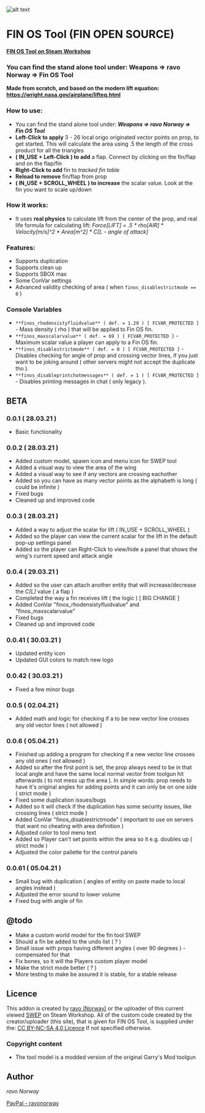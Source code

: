 ![alt text](https://repository-images.githubusercontent.com/352235482/93b92c80-90ec-11eb-9efb-7abad5ca096a)
# FIN OS Tool (FIN OPEN SOURCE)

**[FIN OS Tool on Steam Workshop](https://steamcommunity.com/sharedfiles/filedetails/?id=2440349261)**

### You can find the stand alone tool under: **Weapons => ravo Norway => Fin OS Tool**

**Made from scratch, and based on the modern lift equation: https://wright.nasa.gov/airplane/lifteq.html**

### How to use:
* You can find the stand alone tool under: ***Weapons => ravo Norway => Fin OS Tool***
* **Left-Click to apply** 3 - 26 local origo originated vector points on prop, to get started. This will calculate the area using .5 the length of the cross product for all the triangles
* **( IN_USE + Left-Click ) to add** a flap. Connect by clicking on the fin/flap and on the flap/fin
* **Right-Click to add** fin to *tracked fin table*
* **Reload to remove** fin/flap from prop
* **( IN_USE + SCROLL_WHEEL ) to increase** the scalar value. Look at the fin you want to scale up/down

### How it works:
* It uses **real physics** to calculate lift from the center of the prop, and real life formula for calculating lift: *Force[LIFT] = .5 * rho[AIR] * Velocity[m/s]^2 * Area[m^2] * C[L - angle of attack]*

### Features:
* Supports duplication
* Supports clean up
* Supports SBOX max
* Some ConVar settings
* Advanced validity checking of area ( when ```finos_disablestrictmode == 0``` )

### Console Variables
* ```**finos_rhodensistyfluidvalue** ( def. = 1.29 ) [ FCVAR_PROTECTED ]``` - Mass density ( rho ) that will be applied to Fin OS fin.
* ```**finos_maxscalarvalue** ( def. = 69 ) [ FCVAR_PROTECTED ]``` - Maximum scalar value a player can apply to a Fin OS fin.
* ```**finos_disablestrictmode** ( def. = 0 ) [ FCVAR_PROTECTED ]``` - Disables checking for angle of prop and crossing vector lines, if you just want to be joking around ( other servers might not accept the duplicate tho ).
* ```**finos_disableprintchatmessages** ( def. = 1 ) [ FCVAR_PROTECTED ]``` - Disables printing messages in chat ( only legacy ).

## BETA
### 0.0.1 ( 28.03.21 )
- Basic functionality
### 0.0.2 ( 28.03.21 )
- Added custom model, spawn icon and menu icon for SWEP tool
- Added a visual way to view the area of the wing
- Added a visual way to see if any vectors are crossing eachother
- Added so you can have as many vector points as the alphabeth is long ( could be infinite )
- Fixed bugs
- Cleaned up and improved code
### 0.0.3 ( 28.03.21 )
- Added a way to adjust the scalar for lift ( IN_USE + SCROLL_WHEEL )
- Added so the player can view the current scalar for the lift in the default pop-up settings panel
- Added so the player can Right-Click to view/hide a panel that shows the wing's current speed and attack angle
### 0.0.4 ( 29.03.21 )
- Added so the user can attach another entity that will increase/decrease the *C[L]* value ( a flap )
- Completed the way a fin receives lift ( the logic ) [ BIG CHANGE ]
- Added ConVar "finos_rhodensistyfluidvalue" and "finos_maxscalarvalue"
- Fixed bugs
- Cleaned up and improved code
### 0.0.41 ( 30.03.21 )
- Updated entity icon
- Updated GUI colors to match new logo
### 0.0.42 ( 30.03.21 )
- Fixed a few minor bugs
### 0.0.5 ( 02.04.21 )
- Added math and logic for checking if a to be new vector line crosses any old vector lines ( not allowed )
### 0.0.6 ( 05.04.21 )
- Finished up adding a program for checking if a new vector line crosses any old ones ( not allowed )
- Added so after the first point is set, the prop always need to be in that local angle and have the same local normal vector from toolgun hit afterwards ( to not mess up the area ). In simple words: prop needs to have it's original angles for adding points and it can only be on one side ( strict mode )
- Fixed some duplication issues/bugs
- Added so it will check if the duplication has some security issues, like crossing lines ( strict mode )
- Added ConVar "finos_disablestrictmode" ( important to use on servers that want no cheating with area definition )
- Adjusted color to tool menu text
- Added so Player can't set points within the area so it e.g. doubles up ( strict mode )
- Adjusted the color pallette for the control panels
### 0.0.61 ( 05.04.21 )
- Small bug with duplication ( angles of entity on paste made to local angles instead )
- Adjusted the error sound to lower volume
- Fixed bug with angle of fin

## @todo
- Make a custom world model for the fin tool SWEP
- Should a fin be added to the undo list ( ? )
- Small issue with props having different angles ( over 90 degrees ) - compensated for that
- Fix bones, so it will the Players custom player model
- Make the strict mode better ( ? )
- More testing to make be assured it is stable, for a stable release

## Licence
This addon is created by [ravo (Norway)](https://steamcommunity.com/sharedfiles/filedetails/?id=1647345157) or the uploader of this current viewed [SWEP](https://steamcommunity.com/sharedfiles/filedetails/?id=2440349261) on Steam Workshop.
All of the custom code created by the creator/uploader (this site), that is given for FIN OS Tool, is supplied under the: [CC BY-NC-SA 4.0 Licence](https://creativecommons.org/licenses/by-nc-sa/4.0/deed.en) If not specified otherwise.

### Copyright content
* The tool model is a modded version of the original Garry's Mod toolgun

## Author
*ravo Norway*

[PayPal - ravonorway](https://paypal.me/ravonorway)
